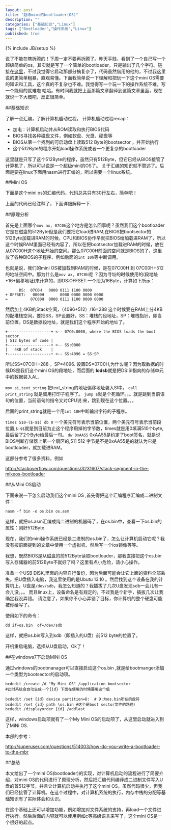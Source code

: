 ```yaml
---
layout: post
title: "超级mini的bootloader(OS)"
description: ""
categories: ["基础知识","Linux"]
tags: ["Bootloader","操作系统","Linux"]
published: true
---
```

{% include JB/setup %}

说了不能在瞎折腾的！下周一定不要再折腾了。昨天手贱，看到了一个自己写一个超级简单的os，其实就是写了一个简单的bootloader，只是输出了几个字符。链接在[这里][1]，不过我觉得它启动那部分搞复杂了，代码虽然借用的他的，不过我这里说的更简单粗暴，直观易懂。下面我简单说一下理解和把玩一下这个mini OS需要的知识和工具，这个真的不复杂也不难。我觉得写一个玩一下的操作系统不难，写一个能用的就难啦 哈哈。有时间我就把上面那篇文章翻译到这篇文章里面，现在就说一下大概吧，反正很简单。

##基础知识
 
 了解一点汇编，了解计算机启动过程。
 计算机启动过程recap：
 

 - 加电：计算机启动并从ROM读取和执行BIOS代码
 - BIOS寻找各种磁盘文件，例如软盘、光盘、硬盘等
 - BIOS从第一个找到的可启动盘上读取512 Byte的bootsector ，并开始执行
 - 这个512Byte的程序开始load操作系统或者一个更复杂的bootloader

这里就是只写了这个512Byte的程序，虽然只有512Byte，但它已经从BIOS接管了计算机了，所以可以说是一个超级mini的OS了。
关于汇编的知识就不赘述了。后面是要在linux下面用nasm进行汇编的，所以需要一个linux系统。

##Mini OS

下面是这个mini os的汇编代码，代码总共只有30行左右，简单吧！

<script src="https://gist.github.com/HaiyangXu/b06c58a4d26b97fbd3f2.js"></script>

上面的代码已经注释了，下面详细解释一下.

##原理分析

首先是上面哪个`mov ax, 07C0h`这个地方是怎么回事呢？虽然我们这个bootloader它是在磁盘的512Byte但是我们要把它load进RAM,在BIOS把bootsector的512Byte加载进RAM的时候，CPU和BIOS协作早就把BIOS给加载进RAM了，所以这个时候RAM里面已经有内容了，所以在把bootsector加载进RAM的时候，放在从07C00H这个地址开始的空间。那么07C00H前面的空间就是BIOS的了，这里放了各种BIOS的子程序、例如后面的`int 10h`等中断调用。

也就是说，我们的mini OS被加载到RAM的时候，是在07C00H 到 07C00H+512的地址空间中。那为什么是`mov ax, 07C0h`呢 ？因为寻址的时候使用的(段地址*16+偏移地址)来计算的，即DS:OFFSET.一个段为16Byte，计算如下所示：

          DS:  07C0H   0000 0111 1100 0000 
    + OFFSET:   0000H       0000 0000 0000 0000
    =          07C00H  0000 0111 1100 0000 0000
    
然后加上4KB的Stack空间，（4096+512）/16=288 这个时候要在RAM上分4KB的配堆栈空间，要把SS，SP设置好，SS：堆栈的段地址，SP：堆栈指针，即当前位置。DS是数据段地址，就是我们这个程序开始的地址了。

    +-------------------+ <-- 07C0:0000, where the BIOS loads the boot sector
    | 512 bytes of code |
    +-------------------+ <-- SS:0000
    |   4KB of stack    |
    +-------------------+ <-- SS:4096 = SS:SP

所以SS=07C0H+288 ，SP=4096.
设置DS=07C0H,为什么呢？因为取数据的时候DS是我们这个mini OS的段地址，而后面的
**lodsb**就是把DS:SI指向的存储单元中的数据装入AL.

`mov si,text_string` 把text_string的地址偏移地址装入SI中。
`call print_string` 就是调用打印子程序了。
`jump $`就是个死循环。。。就是跳到当前语句的位置，当前语句的指令又对CPU说:来，跳到现在这个位置。。。

后面的print_string就是一个用`int 10H`中断输出字符的子程序。

`times 510-($-$$) db 0` 一个美元符号表示当前位置，两个美元符号表示当前段位置,`$-$$`就是到目前为止这个程序用掉的字节数，times就是用0填满510个byte,最后留了2个Byte给最后一句。
`dw 0xAA55`	0xAA55是约定了boot签名，就是说BIOS判断存储器上第一个扇区的,511 512 字节是不是0xAA55是的就认为它是bootloader，就加载进RAM。

这部分参考了很多资料，例如

http://stackoverflow.com/questions/3231607/stack-segment-in-the-mikeos-bootloader


##从Mini OS启动

下面来说一下怎么启动我们这个mini OS ,首先得把这个汇编程序汇编成二进制文件：

    nasm -f bin -o os.bin os.asm


这样，就把os.asm汇编成纯二进制的机器码了，在os.bin中，查看一下os.bin的属性：刚好512Byte.

现在，我们的mini操作系统已经是二进制的os.bin了，怎么让计算机启动它呢？我没有按前面提到的文章中使用一个虚拟机，然后写一个ios镜像等等。

我想，既然BIOS是从磁盘的前512Byte读取bootloader，那我直接把这个os.bin写入存储器的前512Byte不就好了吗？这里有点小危险，请小心操作。

准备一个USB DISK,里面的内容自行备份，因为后面可能会让它上面的资料全部丢失。把U盘插入电脑，我这里使用的是Ubutu 13.10 。然后找到这个设备在我的计算机上，U盘是`/dev/sdb`，我怎么知道的？我插拔了几次U盘发现sdb一会儿有一会儿没。。。 而且linux上，设备命名是有规定的，不过我是个新手，插拔几次让我确定我没弄错。
请注意了，如果你不小心弄错了目标，你计算机的整个硬盘可能被你给写了。

使用如下的命令：

    dd if=os.bin  of=/dev/sdb
 
 这样，就把os.bin写入到sdb（即插入的U盘）前512 byte的位置了。
 
 开机重启电脑，选择从U盘启动，Ok了！
 
##在windows7下启动MiNi OS
 
 通过windows的bootmanager可以直接启动这个os.bin ,就是给bootmanger添加一个类型为bootsector的启动项。
 
 
    bcdedit /create /d "My Mini OS" /application bootsector 
    #此时系统会自动生成一个{id} 下面在使用的时候要用这个值
    
    bcdedit /set {id} device partition=D:  # D:为os.bin所在的盘符
    bcdedit /set {id} path \os.bin #这个是boot sector文件的路径）
    bcdedit /displayorder {id} /addlast

这样，windows启动项就有了一个My Mini OS的启动项了，从这里启动就进入到了MiNi OS.
 
 本部的参考：

http://superuser.com/questions/514003/how-do-you-write-a-bootloader-to-the-mbr
 

##总结

本文给出了一个mini OS(bootloader)的实现，对计算机启动的流程进行了简要介绍，对mini OS的代码进行了原理分析，然后把汇编代码编译成二进制文件写入U盘的首512字节，并且让计算机启动并执行了这个mini OS，虽然代码很少，但我们已经接管了计算机。在这个过程中，对计算机系统的执行，内存中栈的分配等基础知识有了实际体会和认识。

在这个基础上还可以增加功能，例如增加对文件系统的支持，再load一个文件进行执行。然后后面的内容就可以使用例如c等高级语言来写了，这个mini OS是一个很好的起点。


  [1]: http://mikeos.berlios.de/write-your-own-os.html